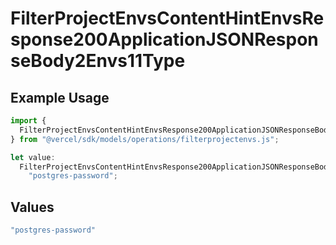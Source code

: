 # FilterProjectEnvsContentHintEnvsResponse200ApplicationJSONResponseBody2Envs11Type

## Example Usage

```typescript
import {
  FilterProjectEnvsContentHintEnvsResponse200ApplicationJSONResponseBody2Envs11Type,
} from "@vercel/sdk/models/operations/filterprojectenvs.js";

let value:
  FilterProjectEnvsContentHintEnvsResponse200ApplicationJSONResponseBody2Envs11Type =
    "postgres-password";
```

## Values

```typescript
"postgres-password"
```